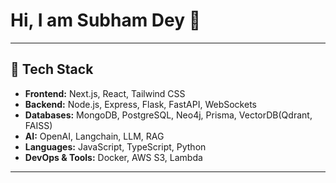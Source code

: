 # Hi, I am Subham Dey 👋

---

## 🚀 Tech Stack
- **Frontend:** Next.js, React, Tailwind CSS
- **Backend:** Node.js, Express, Flask, FastAPI, WebSockets
- **Databases:** MongoDB, PostgreSQL, Neo4j, Prisma, VectorDB(Qdrant, FAISS)
- **AI:** OpenAI, Langchain, LLM, RAG
- **Languages:** JavaScript, TypeScript, Python
- **DevOps & Tools:** Docker, AWS S3, Lambda

---



